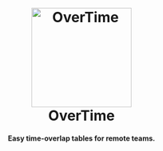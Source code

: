 <h1 align="center">
  <br>
  <img src="https://raw.githubusercontent.com/diit/overtime-cli/master/logo.png" alt="OverTime" width="200">
  <br>
  OverTime
  <br>
</h1>

<h4 align="center">Easy time-overlap tables for remote teams.</h4>